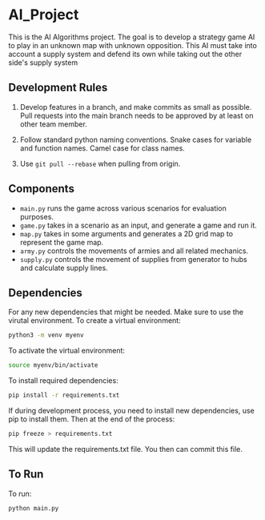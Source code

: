 # AI_Project

This is the AI Algorithms project. The goal is to develop a strategy game AI to play in an unknown map with unknown opposition. This AI must take into account a supply system and defend its own while taking out the other side's supply system

## Development Rules ##
1. Develop features in a branch, and make commits as small as possible. Pull requests into the main branch needs to be approved by at least on other team member.

2. Follow standard python naming conventions. Snake cases for variable and function names. Camel case for class names.

3. Use `git pull --rebase` when pulling from origin.

## Components ##
- `main.py` runs the game across various scenarios for evaluation purposes.
- `game.py` takes in a scenario as an input, and generate a game and run it.
- `map.py` takes in some arguments and generates a 2D grid map to represent the game map.
- `army.py` controls the movements of armies and all related mechanics.
- `supply.py` controls the movement of supplies from generator to hubs and calculate supply lines.

## Dependencies ##
For any new dependencies that might be needed. Make sure to use the virutal environment. To create a virtual environment:

```bash
python3 -m venv myenv
```

To activate the virtual environment:
```bash
source myenv/bin/activate
```

To install required dependencies:
```bash
pip install -r requirements.txt
```

If during development process, you need to install new dependencies, use pip to install them. Then at the end of the process:
```bash
pip freeze > requirements.txt
```
This will update the requirements.txt file. You then can commit this file.

## To Run ##
To run:
```bash
python main.py
```
